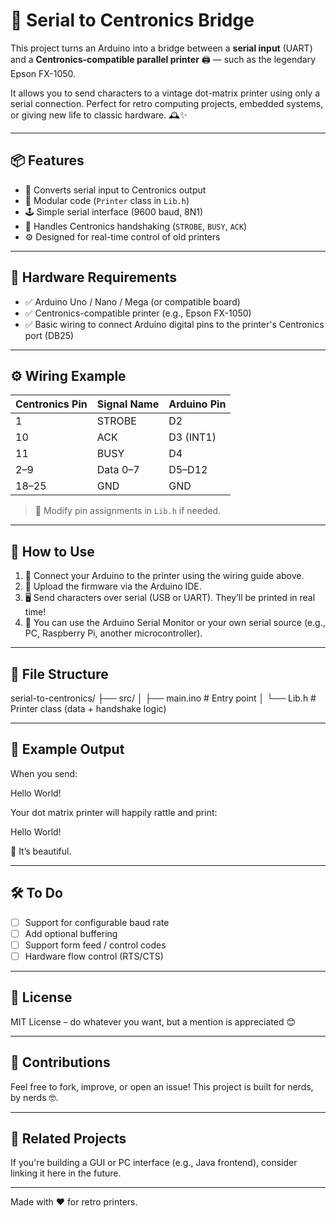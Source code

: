 # 🔌 Serial to Centronics Bridge

This project turns an Arduino into a bridge between a **serial input** (UART) and a **Centronics-compatible parallel printer** 🖨️ — such as the legendary Epson FX-1050.

It allows you to send characters to a vintage dot-matrix printer using only a serial connection. Perfect for retro computing projects, embedded systems, or giving new life to classic hardware. 🕰️✨

---

## 📦 Features

- 🔄 Converts serial input to Centronics output
- 🧠 Modular code (`Printer` class in `Lib.h`)
- 🕹️ Simple serial interface (9600 baud, 8N1)
- 📡 Handles Centronics handshaking (`STROBE`, `BUSY`, `ACK`)
- ⚙️ Designed for real-time control of old printers

---

## 🧰 Hardware Requirements

- ✅ Arduino Uno / Nano / Mega (or compatible board)
- ✅ Centronics-compatible printer (e.g., Epson FX-1050)
- ✅ Basic wiring to connect Arduino digital pins to the printer's Centronics port (DB25)

---

## ⚙️ Wiring Example

| Centronics Pin | Signal Name | Arduino Pin |
|----------------|-------------|-------------|
| 1              | STROBE      | D2          |
| 10             | ACK         | D3 (INT1)   |
| 11             | BUSY        | D4          |
| 2–9            | Data 0–7    | D5–D12      |
| 18–25          | GND         | GND         |

> 📌 Modify pin assignments in `Lib.h` if needed.

---

## 🚀 How to Use

1. 🔌 Connect your Arduino to the printer using the wiring guide above.
2. 🧠 Upload the firmware via the Arduino IDE.
3. 🖥️ Send characters over serial (USB or UART). They’ll be printed in real time!
4. 🧪 You can use the Arduino Serial Monitor or your own serial source (e.g., PC, Raspberry Pi, another microcontroller).

---

## 📁 File Structure
serial-to-centronics/ ├── src/ │ ├── main.ino # Entry point │ └── Lib.h # Printer class (data + handshake logic) 


---

## 🧪 Example Output

When you send:

Hello World!

Your dot matrix printer will happily rattle and print:

Hello World!



🥹 It’s beautiful.

---

## 🛠️ To Do

- [ ] Support for configurable baud rate
- [ ] Add optional buffering
- [ ] Support form feed / control codes
- [ ] Hardware flow control (RTS/CTS)

---

## 📜 License

MIT License – do whatever you want, but a mention is appreciated 😊

---

## 🤝 Contributions

Feel free to fork, improve, or open an issue! This project is built for nerds, by nerds 🤓.

---

## 🔗 Related Projects

If you're building a GUI or PC interface (e.g., Java frontend), consider linking it here in the future.

---

Made with ❤️ for retro printers.

